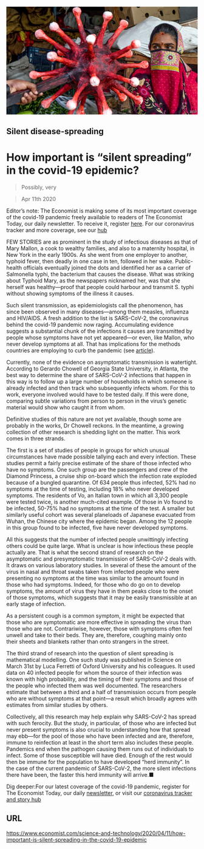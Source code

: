 ![](./images/20200411_STP002_1.jpg)

## Silent disease-spreading

# How important is “silent spreading” in the covid-19 epidemic?

> Possibly, very

> Apr 11th 2020

Editor’s note: The Economist is making some of its most important coverage of the covid-19 pandemic freely available to readers of The Economist Today, our daily newsletter. To receive it, register [here](https://www.economist.com//newslettersignup). For our coronavirus tracker and more coverage, see our [hub](https://www.economist.com//coronavirus)

FEW STORIES are as prominent in the study of infectious diseases as that of Mary Mallon, a cook to wealthy families, and also to a maternity hospital, in New York in the early 1900s. As she went from one employer to another, typhoid fever, then deadly in one case in ten, followed in her wake. Public-health officials eventually joined the dots and identified her as a carrier of Salmonella typhi, the bacterium that causes the disease. What was striking about Typhoid Mary, as the newspapers nicknamed her, was that she herself was healthy—proof that people could harbour and transmit S. typhi without showing symptoms of the illness it causes.

Such silent transmission, as epidemiologists call the phenomenon, has since been observed in many diseases—among them measles, influenza and HIV/AIDS. A fresh addition to the list is SARS-CoV-2, the coronavirus behind the covid-19 pandemic now raging. Accumulating evidence suggests a substantial chunk of the infections it causes are transmitted by people whose symptoms have not yet appeared—or even, like Mallon, who never develop symptoms at all. That has implications for the methods countries are employing to curb the pandemic (see [article](https://www.economist.com//science-and-technology/2020/04/11/should-the-public-wear-masks-to-slow-the-spread-of-sars-cov-2)).

Currently, none of the evidence on asymptomatic transmission is watertight. According to Gerardo Chowell of Georgia State University, in Atlanta, the best way to determine the share of SARS-CoV-2 infections that happen in this way is to follow up a large number of households in which someone is already infected and then track who subsequently infects whom. For this to work, everyone involved would have to be tested daily. If this were done, comparing subtle variations from person to person in the virus’s genetic material would show who caught it from whom.



Definitive studies of this nature are not yet available, though some are probably in the works, Dr Chowell reckons. In the meantime, a growing collection of other research is shedding light on the matter. This work comes in three strands.

The first is a set of studies of people in groups for which unusual circumstances have made possible tallying each and every infection. These studies permit a fairly precise estimate of the share of those infected who have no symptoms. One such group are the passengers and crew of the Diamond Princess, a cruise ship on-board which the infection rate exploded because of a bungled quarantine. Of 634 people thus infected, 52% had no symptoms at the time of testing, including 18% who never developed symptoms. The residents of Vo, an Italian town in which all 3,300 people were tested twice, is another much-cited example. Of those in Vo found to be infected, 50-75% had no symptoms at the time of the test. A smaller but similarly useful cohort was several planeloads of Japanese evacuated from Wuhan, the Chinese city where the epidemic began. Among the 12 people in this group found to be infected, five have never developed symptoms.

All this suggests that the number of infected people unwittingly infecting others could be quite large. What is unclear is how infectious these people actually are. That is what the second strand of research on the asymptomatic and presymptomatic transmission of SARS-CoV-2 deals with. It draws on various laboratory studies. In several of these the amount of the virus in nasal and throat swabs taken from infected people who were presenting no symptoms at the time was similar to the amount found in those who had symptoms. Indeed, for those who do go on to develop symptoms, the amount of virus they have in them peaks close to the onset of those symptoms, which suggests that it may be easily transmissible at an early stage of infection.

As a persistent cough is a common symptom, it might be expected that those who are symptomatic are more effective in spreading the virus than those who are not. Contrariwise, however, those with symptoms often feel unwell and take to their beds. They are, therefore, coughing mainly onto their sheets and blankets rather than onto strangers in the street.

The third strand of research into the question of silent spreading is mathematical modelling. One such study was published in Science on March 31st by Luca Ferretti of Oxford University and his colleagues. It used data on 40 infected people for whom the source of their infection was known with high probability, and the timing of their symptoms and those of the people who infected them was well documented. The researchers estimate that between a third and a half of transmission occurs from people who are without symptoms at that point—a result which broadly agrees with estimates from similar studies by others.

Collectively, all this research may help explain why SARS-CoV-2 has spread with such ferocity. But the study, in particular, of those who are infected but never present symptoms is also crucial to understanding how that spread may ebb—for the pool of those who have been infected and are, therefore, immune to reinfection at least in the short term also includes these people. Pandemics end when the pathogen causing them runs out of individuals to infect. Some of those susceptible will have died. Enough of the rest would then be immune for the population to have developed “herd immunity”. In the case of the current pandemic of SARS-CoV-2, the more silent infections there have been, the faster this herd immunity will arrive.■

Dig deeper:For our latest coverage of the covid-19 pandemic, register for The Economist Today, our daily [newsletter](https://www.economist.com//newslettersignup), or visit our [coronavirus tracker and story hub](https://www.economist.com//coronavirus)

## URL

https://www.economist.com/science-and-technology/2020/04/11/how-important-is-silent-spreading-in-the-covid-19-epidemic
